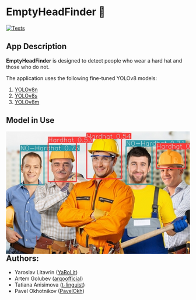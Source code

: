 # EmptyHeadFinder :construction_worker:

[![Tests](https://github.com/YaRoLit/EmptyHeadFinder/actions/workflows/python-app.yml/badge.svg)](https://github.com/YaRoLit/EmptyHeadFinder/actions/workflows/python-app.yml)


## App Description

**EmptyHeadFinder** is designed to detect people who wear a hard hat and those who do not.

The application uses the following fine-tuned YOLOv8 models:
1. [YOLOv8n](https://huggingface.co/keremberke/yolov8n-hard-hat-detection)
2. [YOLOv8s](https://huggingface.co/keremberke/yolov8s-hard-hat-detection)
3. [YOLOv8m](https://huggingface.co/keremberke/yolov8m-hard-hat-detection)


## Model in Use
<img src = 'https://github.com/YaRoLit/EmptyHeadFinder/blob/main/images/stroiteli_a.jpg' alt = 'analysed image' align='left'/>


## Authors:

- Yaroslav Litavrin ([YaRoLit](https://github.com/yarolit))
- Artem Golubev ([arqoofficial](https://github.com/arqoofficial))
- Tatiana Anisimova ([t-linguist](https://github.com/t-linguist))
- Pavel Okhotnikov ([PavelOkh](https://github.com/pavelokh))
